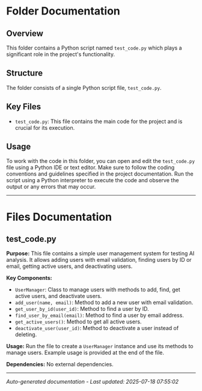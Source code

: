 # Folder Documentation

## Overview
This folder contains a Python script named `test_code.py` which plays a significant role in the project's functionality.

## Structure
The folder consists of a single Python script file, `test_code.py`.

## Key Files
- `test_code.py`: This file contains the main code for the project and is crucial for its execution.

## Usage
To work with the code in this folder, you can open and edit the `test_code.py` file using a Python IDE or text editor. Make sure to follow the coding conventions and guidelines specified in the project documentation. Run the script using a Python interpreter to execute the code and observe the output or any errors that may occur.

---

# Files Documentation

## test_code.py

**Purpose:** This file contains a simple user management system for testing AI analysis. It allows adding users with email validation, finding users by ID or email, getting active users, and deactivating users.

**Key Components:**
- `UserManager`: Class to manage users with methods to add, find, get active users, and deactivate users.
- `add_user(name, email)`: Method to add a new user with email validation.
- `get_user_by_id(user_id)`: Method to find a user by ID.
- `find_user_by_email(email)`: Method to find a user by email address.
- `get_active_users()`: Method to get all active users.
- `deactivate_user(user_id)`: Method to deactivate a user instead of deleting.

**Usage:** Run the file to create a `UserManager` instance and use its methods to manage users. Example usage is provided at the end of the file.

**Dependencies:** No external dependencies.

---
*Auto-generated documentation - Last updated: 2025-07-18 07:55:02*
